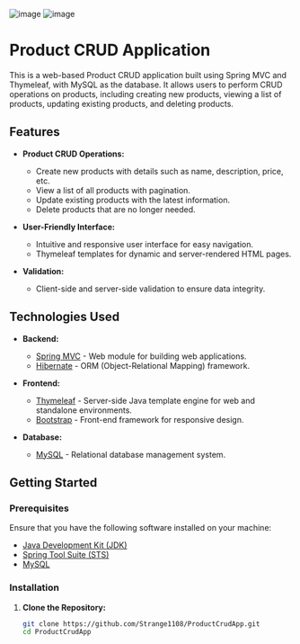 ![image](https://github.com/Strange1108/ProductCrudApp/assets/137171724/1357f236-0494-4087-8d7b-64fa26b7d336)
![image](https://github.com/Strange1108/ProductCrudApp/assets/137171724/f6c7d3a4-ffd1-4bfc-8d56-44189191da97)

# Product CRUD Application

This is a web-based Product CRUD application built using Spring MVC and Thymeleaf, with MySQL as the database. It allows users to perform CRUD operations on products, including creating new products, viewing a list of products, updating existing products, and deleting products.

## Features

- **Product CRUD Operations:**
  - Create new products with details such as name, description, price, etc.
  - View a list of all products with pagination.
  - Update existing products with the latest information.
  - Delete products that are no longer needed.

- **User-Friendly Interface:**
  - Intuitive and responsive user interface for easy navigation.
  - Thymeleaf templates for dynamic and server-rendered HTML pages.

- **Validation:**
  - Client-side and server-side validation to ensure data integrity.

## Technologies Used

- **Backend:**
  - [Spring MVC](https://docs.spring.io/spring-framework/docs/current/reference/html/web.html) - Web module for building web applications.
  - [Hibernate](https://hibernate.org/) - ORM (Object-Relational Mapping) framework.

- **Frontend:**
  - [Thymeleaf](https://www.thymeleaf.org/) - Server-side Java template engine for web and standalone environments.
  - [Bootstrap](https://getbootstrap.com/) - Front-end framework for responsive design.

- **Database:**
  - [MySQL](https://www.mysql.com/) - Relational database management system.

## Getting Started

### Prerequisites

Ensure that you have the following software installed on your machine:

- [Java Development Kit (JDK)](https://www.oracle.com/java/technologies/javase-downloads.html)
- [Spring Tool Suite (STS)](https://spring.io/tools)
- [MySQL](https://www.mysql.com/)

### Installation

1. **Clone the Repository:**
   ```bash
   git clone https://github.com/Strange1108/ProductCrudApp.git
   cd ProductCrudApp
